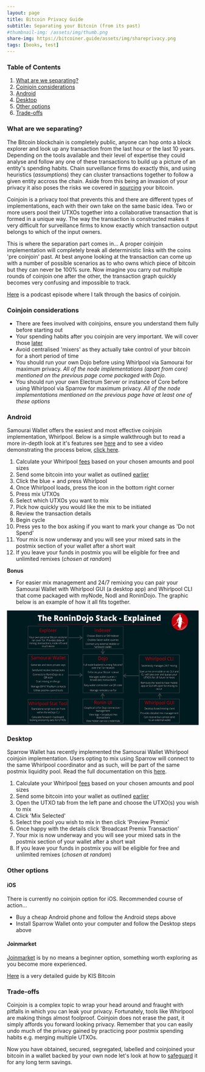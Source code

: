 ```yaml
---
layout: page
title: Bitcoin Privacy Guide 
subtitle: Separating your Bitcoin (from its past)
#thumbnail-img: /assets/img/thumb.png
share-img: https://bitcoiner.guide/assets/img/shareprivacy.png
tags: [books, test]
---
```


### Table of Contents

1.  [What are we separating?](#what-are-we-separating)
2.  [Coinjoin considerations](#coinjoin-considerations)
3.  [Android](#android)
4.  [Desktop](#desktop)
4.  [Other options](#other-options)
5.  [Trade-offs](#trade-offs)


### What are we separating?

The Bitcoin blockchain is completely public, anyone can hop onto a block explorer and look up any transaction from the last hour or the last 10 years. Depending on the tools available and their level of expertise they could analyse and follow any one of these transactions to build up a picture of an entity's spending habits. Chain surveillance firms do exactly this, and using heuristics (*assumptions*) they can cluster transactions together to follow a given entity accross the chain. Aside from this being an invasion of your privacy it also poses the risks we covered in [sourcing](/privacy/get) your bitcoin.

Coinjoin is a privacy tool that prevents this and there are different types of implementations, each with their own take on the same basic idea. Two or more users pool their UTXOs together into a collaborative transaction that is formed in a unique way. The way the transaction is constructed makes it very difficult for surveillance firms to know exactly which transaction output belongs to which of the input owners. 

This is where the separation part comes in... A proper coinjoin implementation will completely break all deterministic links with the coins 'pre coinjoin' past. At best anyone looking at the transaction can come up with a number of possible scenarios as to who owns which piece of bitcoin but they can never be 100% sure. Now imagine you carry out multiple rounds of coinjoin one after the other, the transaction graph quickly becomes very confusing and impossible to track.

[Here](https://www.bit-buy-bit.com/podcast-1/episode/2a64f9e1/ep43-bitcoin-podcast-with-bitcoin-qa-coinjoin) is a podcast episode where I talk through the basics of coinjoin.

### Coinjoin considerations

*  There are fees involved with coinjoins, ensure you understand them fully before starting out
*  Your spending habits after you coinjoin are very important. We will cover those [later](/privacy/spend)
*  Avoid centralised 'mixers' as they actually take control of your bitcoin for a short period of time
*  You should run your own Dojo before using Whirlpool via Samourai for maximum privacy. *All of the node implementations (apart from core) mentioned on the previous page come packaged with Dojo.*
* You should run your own Electrum Server or instance of Core before using Whirlpool via Sparrow for maximum privacy. *All of the node implementations mentioned on the previous page have at least one of these options*


### Android 

Samourai Wallet offers the easiest and most effective coinjoin implementation, Whirlpool. Below is a simple walkthrough but to read a more in-depth look at it's features see [here](/whirlpool) and to see a video demonstrating the process below, [click here](https://youtu.be/hsxnNFmGJ4g).

1.  Calculate your Whirlpool [fees](https://www.whirlpoolfees.com/) based on your chosen amounts and pool sizes
1.  Send some bitcoin into your wallet as outlined [earlier](/privacy/secure/#android)
2.  Click the blue + and press Whirlpool
3.  Once Whirlpool loads, press the icon in the bottom right corner
4.  Press mix UTXOs
5.  Select which UTXOs you want to mix
6.  Pick how quickly you would like the mix to be initiated
7.  Review the transaction details
8.  Begin cycle
9.  Press yes to the box asking if you want to mark your change as 'Do not Spend'
10. Your mix is now underway and you will see your mixed sats in the postmix section of your wallet after a short wait
11. If you leave your funds in postmix you will be eligible for free and unlimited remixes (*chosen at random*)

**Bonus**

* For easier mix management and 24/7 remixing you can pair your Samourai Wallet with Whirlpool GUI (a desktop app) and Whirlpool CLI that come packaged with myNode, Nodl and RoninDojo. The graphic below is an example of how it all fits together.

<p align="center">
<img src="/assets/img/RD1.png" class=responsive width="550" height="300" maxheight="300" />
</p>

### Desktop

Sparrow Wallet has recently implemented the Samourai Wallet Whirlpool coinjoin implementation. Users opting to mix using Sparrow will connect to the same Whirlpool coordinator and as such, will be part of the same postmix liquidity pool. Read the full documentation on this [here](https://www.sparrowwallet.com/docs/mixing-whirlpool.html).

1.  Calculate your Whirlpool [fees](/wpfees) based on your chosen amounts and pool sizes
2.  Send some bitcoin into your wallet as outlined [earlier](/privacy/secure/#desktop)
3.  Open the UTXO tab from the left pane and choose the UTXO(s) you wish to mix
4.  Click 'Mix Selected'
5.  Select the pool you wish to mix in then click 'Preview Premix'
6.  Once happy with the details click 'Broadcast Premix Transaction'
7. Your mix is now underway and you will see your mixed sats in the postmix section of your wallet after a short wait
8. If you leave your funds in postmix you will be eligible for free and unlimited remixes (*chosen at random*)




### Other options 

#### iOS

There is currently no coinjoin option for iOS. Recommended course of action...

* Buy a cheap Android phone and follow the Android steps above
* Install Sparrow Wallet onto your computer and follow the Desktop steps above

#### Joinmarket

[Joinmarket](https://github.com/openoms/bitcoin-tutorials/blob/master/joinmarket/README.md) is by no means a beginner option, something worth exploring as you become more experienced.

[Here](https://www.keepitsimplebitcoin.com/joinmarket/) is a very detailed guide by KIS Bitcoin

### Trade-offs

Coinjoin is a complex topic to wrap your head around and fraught with pitfalls in which you can leak your privacy. Fortunately, tools like Whirlpool are making things almost foolproof. Coinjoin does not erase the past, it simply affords you forward looking privacy. Remember that you can easily undo much of the privacy gained by practicing poor postmix spending habits e.g. merging multiple UTXOs.

Now you have obtained, secured, segregated, labelled and coinjoined your bitcoin in a wallet backed by your own node let's look at how to [safeguard](/privacy/safeguard) it for any long term savings.
